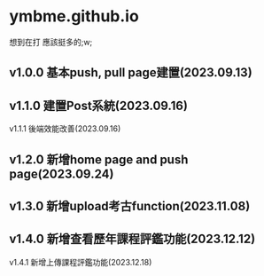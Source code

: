# ymbme.github.io

想到在打 應該挺多的;w;

## v1.0.0 基本push, pull page建置(2023.09.13) 

## v1.1.0 建置Post系統(2023.09.16)
v1.1.1 後端效能改善(2023.09.16)

## v1.2.0 新增home page and push page(2023.09.24)

## v1.3.0 新增upload考古function(2023.11.08)

## v1.4.0 新增查看歷年課程評鑑功能(2023.12.12)
v1.4.1 新增上傳課程評鑑功能(2023.12.18) <br>

